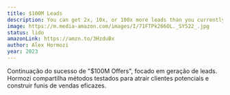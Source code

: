 ```yaml
---
title: $100M Leads
description: You can get 2x, 10x, or 100x more leads than you currently are without changing anything about what you sell…
image: https://m.media-amazon.com/images/I/71FTPk266OL._SY522_.jpg
status: lido
amazonLink: https://amzn.to/3HzduBx
author: Alex Hormozi
year: 2023
---
```


Continuação do sucesso de "$100M Offers", focado em geração de leads. Hormozi compartilha métodos testados para atrair clientes potenciais e construir funis de vendas eficazes.
